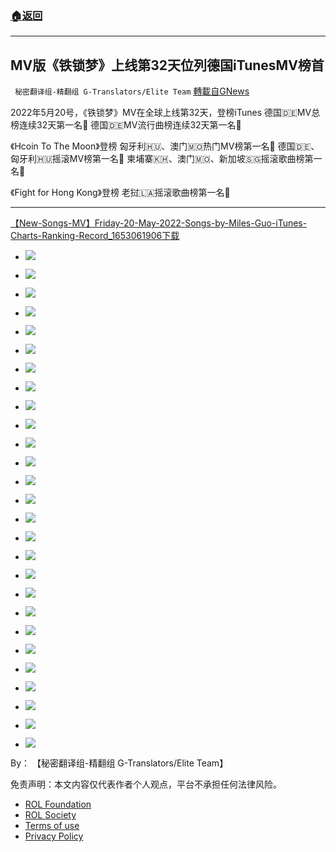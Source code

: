 ###  [:house:返回](README.md)
---


## MV版《铁锁梦》上线第32天位列德国iTunesMV榜首
` 秘密翻译组-精翻组 G-Translators/Elite Team` [轉載自GNews](https://gnews.org/zh-hans/2567423/)

2022年5月20号，《铁锁梦》MV在全球上线第32天，登榜iTunes
德国🇩🇪MV总榜连续32天第一名🥇
德国🇩🇪MV流行曲榜连续32天第一名🥇
 
《Hcoin To The Moon》登榜
匈牙利🇭🇺、澳门🇲🇴热门MV榜第一名🥇
德国🇩🇪、匈牙利🇭🇺摇滚MV榜第一名🥇
柬埔寨🇰🇭、澳门🇲🇴、新加坡🇸🇬摇滚歌曲榜第一名🥇
 
《Fight for Hong Kong》登榜
老挝🇱🇦摇滚歌曲榜第一名🥇
 
* * *
 
[【New-Songs-MV】Friday-20-May-2022-Songs-by-Miles-Guo-iTunes-Charts-Ranking-Record\_1653061906](https://assets.gnews.org/wp-content/uploads/2022/05/【New-Songs-MV】Friday-20-May-2022-Songs-by-Miles-Guo-iTunes-Charts-Ranking-Record_1653061906.pdf)[下载](https://assets.gnews.org/wp-content/uploads/2022/05/【New-Songs-MV】Friday-20-May-2022-Songs-by-Miles-Guo-iTunes-Charts-Ranking-Record_1653061906.pdf)
 
- ![](https://assets.gnews.org/wp-content/uploads/2022/05/【New-Songs-MV】Friday-20-May-2022-Songs-by-Miles-Guo-iTunes-Charts-Ranking-Record_1_1653061771.jpg)

- ![](https://assets.gnews.org/wp-content/uploads/2022/05/【New-Songs-MV】Friday-20-May-2022-Songs-by-Miles-Guo-iTunes-Charts-Ranking-Record_2_1653061774.jpg)

- ![](https://assets.gnews.org/wp-content/uploads/2022/05/【New-Songs-MV】Friday-20-May-2022-Songs-by-Miles-Guo-iTunes-Charts-Ranking-Record_7_1653061814.jpg)
- ![](https://assets.gnews.org/wp-content/uploads/2022/05/【New-Songs-MV】Friday-20-May-2022-Songs-by-Miles-Guo-iTunes-Charts-Ranking-Record_12_1653061874.jpg)
- ![](https://assets.gnews.org/wp-content/uploads/2022/05/【New-Songs-MV】Friday-20-May-2022-Songs-by-Miles-Guo-iTunes-Charts-Ranking-Record_19_1653061916.jpg)
- ![](https://assets.gnews.org/wp-content/uploads/2022/05/【New-Songs-MV】Friday-20-May-2022-Songs-by-Miles-Guo-iTunes-Charts-Ranking-Record_20_1653061969.jpg)
- ![](https://assets.gnews.org/wp-content/uploads/2022/05/【New-Songs-MV】Friday-20-May-2022-Songs-by-Miles-Guo-iTunes-Charts-Ranking-Record_22_1653062014.jpg)
- ![](https://assets.gnews.org/wp-content/uploads/2022/05/【New-Songs-MV】Friday-20-May-2022-Songs-by-Miles-Guo-iTunes-Charts-Ranking-Record_28_1653062064.jpg)

- ![](https://assets.gnews.org/wp-content/uploads/2022/05/【New-Songs-MV】Friday-20-May-2022-Songs-by-Miles-Guo-iTunes-Charts-Ranking-Record_29_1653061824.jpg)

- ![](https://assets.gnews.org/wp-content/uploads/2022/05/【New-Songs-MV】Friday-20-May-2022-Songs-by-Miles-Guo-iTunes-Charts-Ranking-Record_30_1653061825.jpg)

- ![](https://assets.gnews.org/wp-content/uploads/2022/05/【New-Songs-MV】Friday-20-May-2022-Songs-by-Miles-Guo-iTunes-Charts-Ranking-Record_31_1653061830.jpg)
- ![](https://assets.gnews.org/wp-content/uploads/2022/05/【New-Songs-MV】Friday-20-May-2022-Songs-by-Miles-Guo-iTunes-Charts-Ranking-Record_32_1653061882.jpg)

- ![](https://assets.gnews.org/wp-content/uploads/2022/05/【New-Songs-MV】Friday-20-May-2022-Songs-by-Miles-Guo-iTunes-Charts-Ranking-Record_33_1653061834.jpg)

- ![](https://assets.gnews.org/wp-content/uploads/2022/05/【New-Songs-MV】Friday-20-May-2022-Songs-by-Miles-Guo-iTunes-Charts-Ranking-Record_34_1653061837.jpg)

- ![](https://assets.gnews.org/wp-content/uploads/2022/05/【New-Songs-MV】Friday-20-May-2022-Songs-by-Miles-Guo-iTunes-Charts-Ranking-Record_44_1653061841.jpg)

- ![](https://assets.gnews.org/wp-content/uploads/2022/05/【New-Songs-MV】Friday-20-May-2022-Songs-by-Miles-Guo-iTunes-Charts-Ranking-Record_61_1653061844.jpg)

- ![](https://assets.gnews.org/wp-content/uploads/2022/05/【New-Songs-MV】Friday-20-May-2022-Songs-by-Miles-Guo-iTunes-Charts-Ranking-Record_62_1653061849.jpg)
- ![](https://assets.gnews.org/wp-content/uploads/2022/05/【New-Songs-MV】Friday-20-May-2022-Songs-by-Miles-Guo-iTunes-Charts-Ranking-Record_67_1653061896.jpg)

- ![](https://assets.gnews.org/wp-content/uploads/2022/05/【New-Songs-MV】Friday-20-May-2022-Songs-by-Miles-Guo-iTunes-Charts-Ranking-Record_70_1653061853.jpg)

- ![](https://assets.gnews.org/wp-content/uploads/2022/05/【New-Songs-MV】Friday-20-May-2022-Songs-by-Miles-Guo-iTunes-Charts-Ranking-Record_71_1653061858.jpg)

- ![](https://assets.gnews.org/wp-content/uploads/2022/05/【New-Songs-MV】Friday-20-May-2022-Songs-by-Miles-Guo-iTunes-Charts-Ranking-Record_72_1653061865.jpg)
- ![](https://assets.gnews.org/wp-content/uploads/2022/05/【New-Songs-MV】Friday-20-May-2022-Songs-by-Miles-Guo-iTunes-Charts-Ranking-Record_74_1653061917.jpg)
- ![](https://assets.gnews.org/wp-content/uploads/2022/05/【New-Songs-MV】Friday-20-May-2022-Songs-by-Miles-Guo-iTunes-Charts-Ranking-Record_75_1653061971.jpg)
- ![](https://assets.gnews.org/wp-content/uploads/2022/05/【New-Songs-MV】Friday-20-May-2022-Songs-by-Miles-Guo-iTunes-Charts-Ranking-Record_76_1653062018.jpg)
- ![](https://assets.gnews.org/wp-content/uploads/2022/05/【New-Songs-MV】Friday-20-May-2022-Songs-by-Miles-Guo-iTunes-Charts-Ranking-Record_77_1653062062.jpg)

- ![](https://assets.gnews.org/wp-content/uploads/2022/05/【New-Songs-MV】Friday-20-May-2022-Songs-by-Miles-Guo-iTunes-Charts-Ranking-Record_82_1653061869.jpg)

- ![](https://assets.gnews.org/wp-content/uploads/2022/05/【New-Songs-MV】Friday-20-May-2022-Songs-by-Miles-Guo-iTunes-Charts-Ranking-Record_84_1653061872.jpg)

By： 【秘密翻译组-精翻组 G-Translators/Elite Team】

免责声明：本文内容仅代表作者个人观点，平台不承担任何法律风险。
  
- [ROL Foundation](https://rolfoundation.org/)
- [ROL Society](https://rolsociety.org/)
- [Terms of use](https://gnews.org/terms-of-use-3/)
- [Privacy Policy](https://gnews.org/privacy-policy/)
